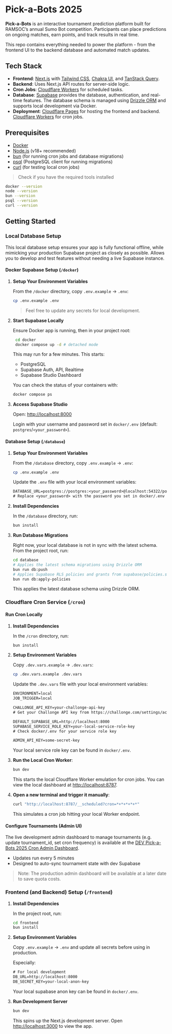 # Pick-a-Bots 2025

**Pick-a-Bots** is an interactive tournament prediction platform built for RAMSOC’s annual Sumo Bot competition.
Participants can place predictions on ongoing matches, earn points, and track results in real time.

This repo contains everything needed to power the platform - from the frontend UI to the backend database and automated match updates.

## Tech Stack

- **Frontend**: [Next.js](https://nextjs.org/) with [Tailwind CSS](https://tailwindcss.com/), [Chakra UI](https://chakra-ui.com/), and [TanStack Query](https://tanstack.com/query/latest).
- **Backend**: Uses Next.js API routes for server-side logic.
- **Cron Jobs**: [Cloudflare Workers](https://developers.cloudflare.com/workers/) for scheduled tasks.
- **Database**: [Supabase](https://supabase.com/) provides the database, authentication, and real-time features. The database schema is managed using [Drizzle ORM](https://orm.drizzle.team/) and supports local development via Docker.
- **Deployment**: [Cloudflare Pages](https://pages.cloudflare.com/) for hosting the frontend and backend. [Cloudflare Workers](https://developers.cloudflare.com/workers/) for cron jobs.

## Prerequisites

- [Docker](https://docs.docker.com/get-docker/)
- [Node.js](https://nodejs.org/en/download/) (v18+ recommended)
- [bun](https://bun.sh/docs/installation) (for running cron jobs and database migrations)
- [psql](https://www.postgresql.org/docs/current/app-psql.html) (PostgreSQL client for running migrations)
- [curl](https://curl.se/) (for testing local cron jobs)

> Check if you have the required tools installed

```bash
docker --version
node --version
bun --version
psql --version
curl --version
```

## Getting Started

### Local Database Setup

This local database setup ensures your app is fully functional offline, while mimicking your production Supabase project as closely as possible. Allows you to develop and test features without needing a live Supabase instance.

#### Docker Supabase Setup (`/docker`)

1. **Setup Your Environment Variables**

   From the `/docker` directory, copy `.env.example` -> `.env`:

   ```bash
   cp .env.example .env
   ```

   > Feel free to update any secrets for local development.

2. **Start Supabase Locally**

   Ensure Docker app is running, then in your project root:

   ```bash
    cd docker
    docker compose up -d # detached mode
   ```

   This may run for a few minutes. This starts:

   - PostgreSQL
   - Supabase Auth, API, Realtime
   - Supabase Studio Dashboard

   You can check the status of your containers with:

   ```bash
   docker compose ps
   ```

3. **Access Supabase Studio**

   Open: <http://localhost:8000>

   Login with your username and password set in `docker/.env` (default: `postgres`/`<your_password>`).

#### Database Setup (`/database`)

1. **Setup Your Environment Variables**

   From the `/database` directory, copy `.env.example` -> `.env`:

   ```bash
   cp .env.example .env
   ```

   Update the `.env` file with your local environment variables:

   ```txt
   DATABASE_URL=postgres://postgres:<your_password>@localhost:54322/postgres
   # Replace <your_password> with the password you set in docker/.env
   ```

2. **Install Dependencies**

   In the `/database` directory, run:

   ```bash
   bun install
   ```

3. **Run Database Migrations**

   Right now, your local database is not in sync with the latest schema. From the project root, run:

   ```bash
   cd database
   # Applies the latest schema migrations using Drizzle ORM
   bun run db:push
   # Applies Supabase RLS policies and grants from supabase/policies.sql
   bun run db:apply-policies
   ```

   This applies the latest database schema using Drizzle ORM.

### Cloudflare Cron Service (`/cron`)

#### Run Cron Locally

1. **Install Dependencies**

   In the `/cron` directory, run:

   ```bash
   bun install
   ```

2. **Setup Environment Variables**

   Copy `.dev.vars.example` -> `.dev.vars`:

   ```bash
   cp .dev.vars.example .dev.vars
   ```

   Update the `.dev.vars` file with your local environment variables:

   ```txt
   ENVIRONMENT=local
   JOB_TRIGGER=local

   CHALLONGE_API_KEY=your-challonge-api-key
   # Get your Challonge API key from https://challonge.com/settings/account

   DEFAULT_SUPABASE_URL=http://localhost:8000
   SUPABASE_SERVICE_ROLE_KEY=your-local-service-role-key
   # Check docker/.env for your service role key

   ADMIN_API_KEY=some-secret-key
   ```

   Your local service role key can be found in `docker/.env`.

3. **Run the Local Cron Worker**:

   ```bash
   bun dev
   ```

   This starts the local Cloudflare Worker emulation for cron jobs. You can view the local dashboard at <http://localhost:8787>.

4. **Open a new terminal and trigger it manually**:

   ```bash
   curl "http://localhost:8787/__scheduled?cron=*+*+*+*+*"
   ```

   This simulates a cron job hitting your local Worker endpoint.

#### Configure Tournaments (Admin UI)

The live development admin dashboard to manage tournaments (e.g. update tournament_id, set cron frequency) is available at the [DEV Pick-a-Bots 2025 Cron Admin Dashboard](https://pick-a-bots-2025-cron-dev.ramsocunsw.workers.dev).

- Updates run every 5 minutes
- Designed to auto-sync tournament state with dev Supabase

> Note: The production admin dashboard will be available at a later date to save quota costs.

### Frontend (and Backend) Setup (`/frontend`)

1. **Install Dependencies**

   In the project root, run:

   ```bash
   cd frontend
   bun install
   ```

2. **Setup Environment Variables**

   Copy `.env.example` -> `.env` and update all secrets before using in production.

   Especially:

   ```txt
   # For local development
   DB_URL=http://localhost:8000
   DB_SECRET_KEY=your-local-anon-key
   ```

   Your local supabase anon key can be found in `docker/.env`.

3. **Run Development Server**

   ```bash
   bun dev
   ```

   This spins up the Next.js development server. Open [http://localhost:3000](http://localhost:3000) to view the app.
